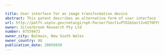```yaml
---

title: User interface for an image transformation device
abstract: This patent describes an alternative form of user interface for operating a device such as a camera comprising a card which is inserted in a machine. On the face of the card is contained a visual representation of the effect the card will have on the output of the machine. Preferably the camera device is capable of transforming a sensed image substantially in accordance with the transformation of a standard image comprising the visual representation and the transformation of the sensed image is printed out on the printer. Alternatively the machine comprises a book reader and the card includes a books contents for display by the book reader as indicated by the visual representation on the front of the card. On one surface of the card, the visual representation of the effect is displayed, and on a second surface, an optically encoded representation of the effect able to be read by a sensing device of the machine and decoded so as to produce the effect.
url: http://patft.uspto.gov/netacgi/nph-Parser?Sect1=PTO2&Sect2=HITOFF&p=1&u=%2Fnetahtml%2FPTO%2Fsearch-adv.htm&r=1&f=G&l=50&d=PALL&S1=07559472&OS=07559472&RS=07559472
owner: Silverbrook Research Pty Ltd
number: 07559472
owner_city: Balmain, New South Wales
owner_country: AU
publication_date: 20050930
---
```

